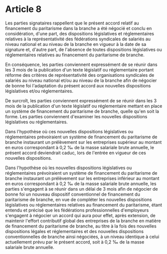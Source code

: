 # Article 8

Les parties signataires rappellent que le présent accord relatif au financement du paritarisme dans la branche a été négocié et conclu en considération, d'une part, des dispositions législatives et réglementaires relatives à la représentativité des fédérations syndicales de salariés au niveau national et au niveau de la branche en vigueur à la date de sa signature et, d'autre part, de l'absence de toutes dispositions législatives ou réglementaires relatives au financement du paritarisme de branche.

En conséquence, les parties conviennent expressément de se réunir dans les 3 mois de la publication d'un texte législatif ou réglementaire portant réforme des critères de représentativité des organisations syndicales de salariés au niveau national et/ou au niveau de la branche afin de négocier de bonne foi l'adaptation du présent accord aux nouvelles dispositions législatives et/ou réglementaires.

De surcroît, les parties conviennent expressément de se réunir dans les 3 mois de la publication d'un texte législatif ou réglementaire mettant en place un système de financement du paritarisme de branche, quelle qu'en soit la forme. Les parties conviennent d'examiner les nouvelles dispositions législatives ou réglementaires.

Dans l'hypothèse où ces nouvelles dispositions législatives ou réglementaires prévoiraient un système de financement du paritarisme de branche instaurant un prélèvement sur les entreprises supérieur au montant en euros correspondant à 0,2 ‰ de la masse salariale brute annuelle, le présent accord deviendrait caduc, lors de l'entrée en vigueur de ces nouvelles dispositions.

Dans l'hypothèse où les nouvelles dispositions législatives ou réglementaires prévoiraient un système de financement du paritarisme de branche instaurant un prélèvement sur les entreprises inférieur au montant en euros correspondant à 0,2 ‰ de la masse salariale brute annuelle, les parties s'engagent à se réunir dans un délai de 3 mois afin de négocier de bonne foi un nouveau dispositif conventionnel de financement du paritarisme de branche, en vue de compléter les nouvelles dispositions législatives ou réglementaires relatives au financement du paritarisme, étant entendu et précisé que les fédérations professionnelles d'employeurs s'engagent à négocier un accord qui aura pour effet, après extension, de maintenir l'effort contributif global des entreprises de la branche en matière de financement du paritarisme de branche, au titre à la fois des nouvelles dispositions légales et réglementaires et des nouvelles dispositions conventionnelles de branche ainsi négociées, à un niveau identique à celui actuellement prévu par le présent accord, soit à 0,2 ‰ de la masse salariale brute annuelle.


